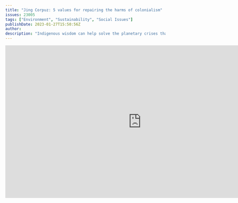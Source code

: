 ```yaml
---
title: "Jing Corpuz: 5 values for repairing the harms of colonialism"
issues: 23005
tags: ["Environment", "Sustainability", "Social Issues"]
publishDate: 2023-01-27T15:50:56Z
author: 
description: "Indigenous wisdom can help solve the planetary crises that colonialism started, says lawyer Jennifer \"Jing\" Corpuz. Her ancestors, the Kankanaey-Igorot people of the Philippines, are known for creating the Banaue Rice Terraces: centuries-old irrigated mountain terraces that illustrate the magic of humanity living in harmony with nature. Corpuz shares five values that have guided her people as they successfully fought against development aggression and invites everyone to pursue a more just, sustainable world."
---
```



<iframe src="https://embed.ted.com/talks/lang/en/jing_corpuz_5_values_for_repairing_the_harms_of_colonialism" width="854" height="480" frameborder="0" scrolling="no" allowfullscreen></iframe>